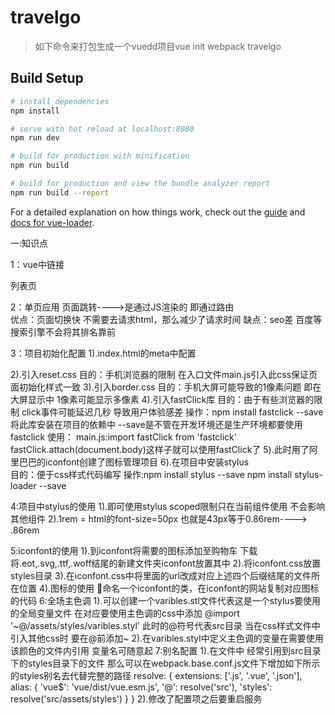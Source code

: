 # travelgo

> 如下命令来打包生成一个vuedd项目vue init webpack travelgo

## Build Setup

``` bash
# install dependencies
npm install

# serve with hot reload at localhost:8080
npm run dev

# build for production with minification
npm run build

# build for production and view the bundle analyzer report
npm run build --report
```

For a detailed explanation on how things work, check out the [guide](http://vuejs-templates.github.io/webpack/) and [docs for vue-loader](http://vuejs.github.io/vue-loader).

一:知识点

1：vue中链接
<!--在vue中链接可以使用router-link-->
<router-link to="/list" class="home">列表页</router-link>

2：单页应用
页面跳转---->是通过JS渲染的   即通过路由   
优点：页面切换快   不需要去请求html，那么减少了请求时间    缺点：seo差  百度等搜索引擎不会将其排名靠前

3：项目初始化配置
  1).index.html的meta中配置
<!--由于是移动端使用  minimum-scale=1.0,maximum-scale=1.0,user-scalable=no 
      此举禁止用户通过手指放大缩小  比例始终为1：1-->
  2).引入reset.css
  目的：手机浏览器的限制   在入口文件main.js引入此css保证页面初始化样式一致
  3).引入border.css
  目的：手机大屏可能导致的1像素问题  即在大屏显示中  1像素可能显示多像素
  4).引入fastClick库
   目的：由于有些浏览器的限制  click事件可能延迟几秒  导致用户体验感差
   操作：npm install fastclick --save  将此库安装在项目的依赖中   --save是不管在开发环境还是生产环境都要使用fastclick
   使用：
        main.js:import fastClick from 'fastclick'   
                fastClick.attach(document.body)这样子就可以使用fastClick了
  5).此时用了阿里巴巴的iconfont创建了图标管理项目
  6).在项目中安装stylus   
  目的：便于css样式代码编写
  操作:npm install stylus --save   npm install stylus-loader --save

4:项目中stylus的使用
  1).<style lang="stylus" scoped></style>即可使用stylus   scoped限制只在当前组件使用  不会影响其他组件
  2).1rem = html的font-size=50px   也就是43px等于0.86rem---->  .86rem

5:iconfont的使用
  1).到iconfont将需要的图标添加至购物车 下载   将.eot,.svg,.ttf,.woff结尾的新建文件夹iconfont放置其中
  2).将iconfont.css放置styles目录
  3).在iconfont.css中将里面的url改成对应上述四个后缀结尾的文件所在位置
  4).图标的使用  <span class="iconfont">&#xe624;</span>命名一个iconfont的类，在iconfont的网站复制对应图标的代码
6:全场主色调 
  1).可以创建一个varibles.stl文件代表这是一个stylus要使用的全局变量文件
  在对应要使用主色调的css中添加 @import '~@/assets/styles/varibles.styl'  此时的@符号代表src目录  当在css样式文件中引入其他css时  要在@前添加~
  2).在varibles.styl中定义主色调的变量在需要使用该颜色的文件内引用  变量名可随意起
7:别名配置
  1).在文件中 经常引用到src目录下的styles目录下的文件
     那么可以在webpack.base.conf.js文件下增加如下所示的styles别名去代替完整的路径
     resolve: {
      extensions: ['.js', '.vue', '.json'],
      alias: {
        'vue$': 'vue/dist/vue.esm.js',
        '@': resolve('src'),
        'styles': resolve('src/assets/styles')
      }
    }
  2).修改了配置项之后要重启服务

